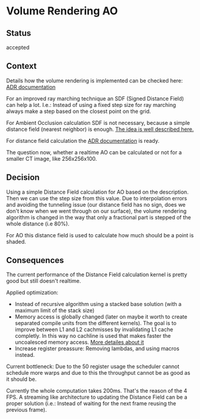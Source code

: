 # Volume Rendering AO

## Status

accepted

## Context

Details how the volume rendering is implemented can be checked here: [ADR documentation](./volume-rendering.md)

For an improved ray marching technique an SDF (Signed Distance Field) can help a lot. I.e.: Instead of using a fixed step size for ray marching always make a step based on the closest point on the grid.

For Ambient Occlusion calculation SDF is not necessary, because a simple distance field (nearest neighbor) is enough. [The idea is well described here.](https://www.alanzucconi.com/2016/07/01/ambient-occlusion/)

For distance field calculation the [ADR documentation](./distance-field-calculation.md) is ready. 

The question now, whether a realtime AO can be calculated or not for a smaller CT image, like 256x256x100.

## Decision

Using a simple Distance Field calculation for AO based on the description. Then we can use the step size from this value. Due to interpolation errors and avoiding the tunneling issue (our distance field has no sign, does we don't know when we went through on our surface), the volume rendering algorithm is changed in the way that only a fractional part is stepped of the whole distance (i.e 80%).

For AO this distance field is used to calculate how much should be a point is shaded.

## Consequences

The current performance of the Distance Field calculation kernel is pretty good but still doesn't realtime. 

Applied optimization: 
 - Instead of recursive algorithm using a stacked base solution (with a maximum limit of the stack size)
 - Memory access is globally changed (later on maybe it worth to create separated compile units from the different kernels). The goal is to improve between L1 and L2 cachmisses by invalidating L1 cache completly. In this way no cachline is used that makes faster the uncoalesced memory access. [More detailes about it](https://stackoverflow.com/questions/15128310/un-coalesced-global-memory-access-caused-by-indirect-access-in-cuda)
 - Increase register preassure: Removing lambdas, and using macros instead. 

 Current bottleneck: Due to the 50 register usage the scheduler cannot schedule more warps and due to this the throughput cannot be as good as it should be.

 Currently the whole computation takes 200ms. That's the reason of the 4 FPS. A streaming like architecture to updating the Distance Field can be a proper solution (i.e.: Instead of waiting for the next frame reusing the previous frame).